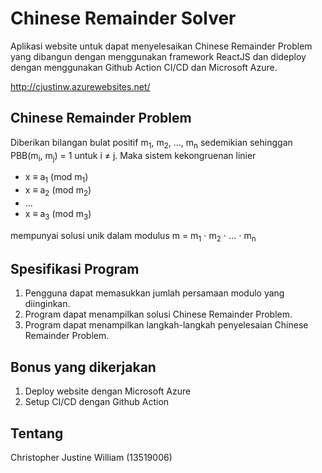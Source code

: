 # Chinese Remainder Solver

Aplikasi website untuk dapat menyelesaikan Chinese Remainder Problem yang dibangun dengan menggunakan framework ReactJS dan dideploy dengan menggunakan Github Action CI/CD dan Microsoft Azure.

http://cjustinw.azurewebsites.net/

## Chinese Remainder Problem

Diberikan bilangan bulat positif m<sub>1</sub>, m<sub>2</sub>, ..., m<sub>n</sub> sedemikian sehinggan PBB(m<sub>i</sub>, m<sub>j</sub>) = 1 untuk i ≠ j. Maka sistem kekongruenan linier

- x ≡ a<sub>1</sub>	(mod m<sub>1</sub>)
- x ≡ a<sub>2</sub>	(mod m<sub>2</sub>)
- ...
- x ≡ a<sub>3</sub>	(mod m<sub>3</sub>)

mempunyai solusi unik dalam modulus m = m<sub>1</sub> ⋅ m<sub>2</sub> ⋅ ... ⋅ m<sub>n</sub>


## Spesifikasi Program
1. Pengguna dapat memasukkan jumlah persamaan modulo yang diinginkan.
2. Program dapat menampilkan solusi Chinese Remainder Problem.
3. Program dapat menampilkan langkah-langkah penyelesaian Chinese Remainder Problem.

## Bonus yang dikerjakan
1. Deploy website dengan Microsoft Azure 
2. Setup CI/CD dengan Github Action


## Tentang
Christopher Justine William (13519006)
